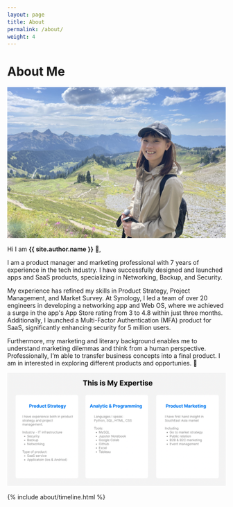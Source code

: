 ```yaml
---
layout: page
title: About
permalink: /about/
weight: 4
---
```


# **About Me**
![image](../assets/image/beite_hiking.jpg)

Hi I am **{{ site.author.name }}** :wave:,<br>

I am a product manager and marketing professional with 7 years of experience in the tech industry. I have successfully designed and launched apps and SaaS products, specializing in Networking, Backup, and Security.

My experience has refined my skills in Product Strategy, Project Management, and Market Survey. At Synology, I led a team of over 20 engineers in developing a networking app and Web OS, where we achieved a surge in the app's App Store rating from 3 to 4.8 within just three months. Additionally, I launched a Multi-Factor Authentication (MFA) product for SaaS, significantly enhancing security for 5 million users.

Furthermore, my marketing and literary background enables me to understand marketing dilemmas and think from a human perspective. Professionally, I’m able to transfer business concepts into a final product. I am in interested in exploring different products and opportunies. 🌿

![image](../assets/image/my_expertise.png)

<div class="row">
{% include about/timeline.html %}
</div>
